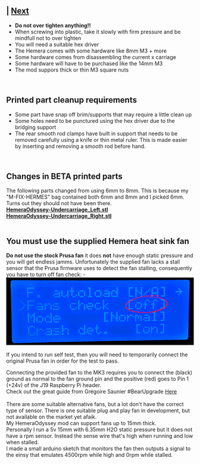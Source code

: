  | [Next](01_Part_Left.md)  
---
* **Do not over tighten anything!!**
* When screwing into plastic, take it slowly with firm pressure and be mindfull not to over tighten
* You will need a suitable hex driver
* The Hemera comes with some hardware like 8mm M3 + more
* Some hardware comes from disassembling the current x carriage
* Some hardware will have to be purchased like the 14mm M3
* The mod suppors thick or thin M3 square nuts
<br>  

## Printed part cleanup requirements
* Some part have snap off brim/supports that may require a little clean up
* Some holes need to be punctured using the hex driver due to the bridging support
* The rear smooth rod clamps have built in support that needs to be removed carefully using a knife or thin metal ruler. This is made easier by inserting and removing a smooth rod before hand.  
<br>  

## Changes in BETA printed parts
The following parts changed from using 6mm to 8mm. This is because my "M-FIX-HERMES" bag contained both 6mm and 8mm and I picked 6mm. Turns out they should not have been there.  
[**HemeraOdyssey-Undercarriage_Left.stl**](../HemeraOdyssey_STLs_BETA/HemeraOdyssey-Undercarriage_Left.stl)  
[**HemeraOdyssey-Undercarriage_Right.stl**](../HemeraOdyssey_STLs_BETA/HemeraOdyssey-Undercarriage_Right.stl)  
<br>

## You must use the supplied Hemera heat sink fan

**Do not use the stock Prusa fan** it does **not** have enough static pressure and you will get endless jamms.
Unfortunately the supplied fan lacks a stall sensor that the Prusa firmware uses to detect the fan stalling, consequently you have to turn off fan check: -
![01](../img/fan_check_off.jpg)

If you intend to run self test, then you will need to temporarily connect the original Prusa fan in order for the test to pass.
  
Connecting the provided fan to the MK3 requires you to connect the (black) ground as normal to the fan ground pin and the positive (red) goes to Pin 1 (+24v) of the J19 Raspberry Pi header.
<br>
Check out the great guide from Grégoire Saunier #BearUpgrade [Here](https://guides.bear-lab.com/Guide/3.+BearMera+extruder/29?lang=en#s312)
<br>  
There are some suitable alternative fans, but a lot don't have the correct type of sensor. There is one suitable plug and play fan in development, but not available on the market yet afaik.
<br>
My HemeraOdyssey mod can support fans up to 15mm thick.
<br>
Personally I run a 5v 15mm with 6.35mm H2O static pressure but it does not have a rpm sensor. Instead the sense wire that's high when running and low when stalled.  
I made a small arduino sketch that monitors the fan then outputs a signal to the einsy that emulates 4500rpm while high and 0rpm while stalled.